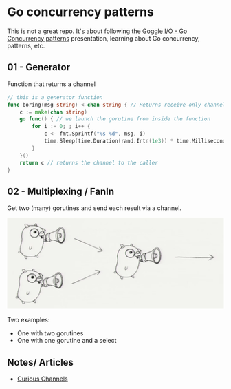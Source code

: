 # Go concurrency patterns

This is not a great repo. It's about following the [Goggle I/O - Go Concurrency patterns](https://www.youtube.com/watch?v=f6kdp27TYZs&t=1223s) presentation, learning about Go concurrency, patterns, etc.

## 01 - Generator

Function that returns a channel

```go
// this is a generator function
func boring(msg string) <-chan string { // Returns receive-only channel of strings
	c := make(chan string)
	go func() { // we launch the gorutine from inside the function
		for i := 0; ; i++ {
			c <- fmt.Sprintf("%s %d", msg, i)
			time.Sleep(time.Duration(rand.Intn(1e3)) * time.Millisecond)
		}
	}()
	return c // returns the channel to the caller
}
```

## 02 - 	Multiplexing / FanIn

Get two (many) gorutines and send each result via a channel.

![Multiplexing pattern](./02-multiplexing/multiplexing-pattern.png)

Two examples:

  - One with two gorutines
  - One with one gorutine and a select



## Notes/ Articles

  - [Curious Channels](https://dave.cheney.net/tag/golang-3)
